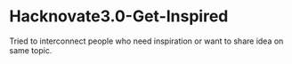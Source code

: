 # Hacknovate3.0-Get-Inspired
Tried to interconnect people who need inspiration or want to share idea on same topic.
